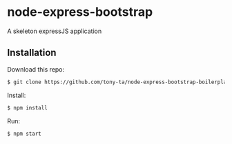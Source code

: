 # node-express-bootstrap
A skeleton expressJS application


## Installation

Download this repo:
```bash
$ git clone https://github.com/tony-ta/node-express-bootstrap-boilerplate
```

Install:
```bash
$ npm install
```

Run:
```bash
$ npm start
```

